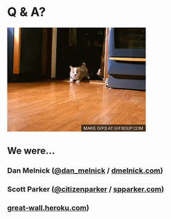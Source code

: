 <!SLIDE center>

# Q & A? #

![corgis](../images/corgi-puppies.gif)

<!SLIDE center>

## We were... ##
### Dan Melnick ([@dan_melnick](http://twitter.com/dan_melnick) / [dmelnick.com](http://dmelnick.com)) ###
### Scott Parker ([@citizenparker](http://twitter.com/citizenparker) / [spparker.com](http://spparker.com)) ###
### [great-wall.heroku.com](http://great-wall.heroku.com)) ###
